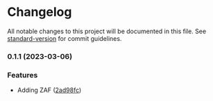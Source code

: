 # Changelog

All notable changes to this project will be documented in this file. See [standard-version](https://github.com/conventional-changelog/standard-version) for commit guidelines.

### 0.1.1 (2023-03-06)


### Features

* Adding ZAF ([2ad98fc](https://github.com/Coaktion/zendesk-clients-react/commit/2ad98fc820b5af741b5801a74e38214783239be5))
